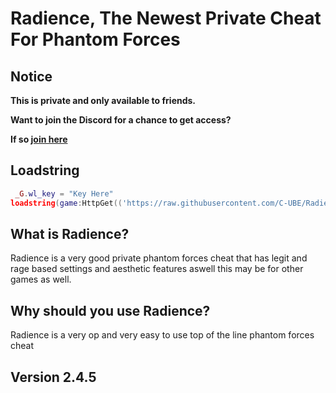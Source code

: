 # Radience, The Newest Private Cheat For Phantom Forces

<!-- private and beta notice -->
## Notice
**This is private and only available to friends.**

**Want to join the Discord for a chance to get access?**

**If so [join here](https://discord.typh.fun)**

## Loadstring 
```lua
 _G.wl_key = "Key Here"
loadstring(game:HttpGet(('https://raw.githubusercontent.com/C-UBE/Radience-Private-Cheat/main/Script')))()
```

## What is Radience?
Radience is a very good private phantom forces cheat that has legit and rage based settings and aesthetic features aswell this may be for other games as well.

## Why should you use Radience?

Radience is a very op and very easy to use top of the line phantom forces cheat

## Version 2.4.5
